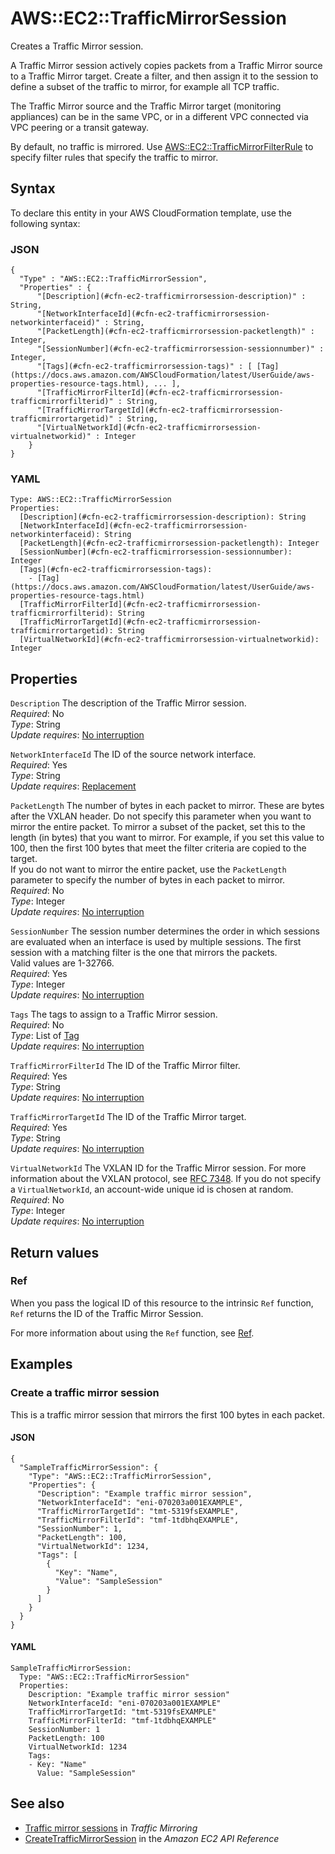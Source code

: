 # AWS::EC2::TrafficMirrorSession<a name="aws-resource-ec2-trafficmirrorsession"></a>

Creates a Traffic Mirror session\.

A Traffic Mirror session actively copies packets from a Traffic Mirror source to a Traffic Mirror target\. Create a filter, and then assign it to the session to define a subset of the traffic to mirror, for example all TCP traffic\.

The Traffic Mirror source and the Traffic Mirror target \(monitoring appliances\) can be in the same VPC, or in a different VPC connected via VPC peering or a transit gateway\. 

By default, no traffic is mirrored\. Use [AWS::EC2::TrafficMirrorFilterRule](https://docs.aws.amazon.com/AWSCloudFormation/latest/UserGuide/aws-resource-ec2-trafficmirrorfilterrule.html) to specify filter rules that specify the traffic to mirror\.

## Syntax<a name="aws-resource-ec2-trafficmirrorsession-syntax"></a>

To declare this entity in your AWS CloudFormation template, use the following syntax:

### JSON<a name="aws-resource-ec2-trafficmirrorsession-syntax.json"></a>

```
{
  "Type" : "AWS::EC2::TrafficMirrorSession",
  "Properties" : {
      "[Description](#cfn-ec2-trafficmirrorsession-description)" : String,
      "[NetworkInterfaceId](#cfn-ec2-trafficmirrorsession-networkinterfaceid)" : String,
      "[PacketLength](#cfn-ec2-trafficmirrorsession-packetlength)" : Integer,
      "[SessionNumber](#cfn-ec2-trafficmirrorsession-sessionnumber)" : Integer,
      "[Tags](#cfn-ec2-trafficmirrorsession-tags)" : [ [Tag](https://docs.aws.amazon.com/AWSCloudFormation/latest/UserGuide/aws-properties-resource-tags.html), ... ],
      "[TrafficMirrorFilterId](#cfn-ec2-trafficmirrorsession-trafficmirrorfilterid)" : String,
      "[TrafficMirrorTargetId](#cfn-ec2-trafficmirrorsession-trafficmirrortargetid)" : String,
      "[VirtualNetworkId](#cfn-ec2-trafficmirrorsession-virtualnetworkid)" : Integer
    }
}
```

### YAML<a name="aws-resource-ec2-trafficmirrorsession-syntax.yaml"></a>

```
Type: AWS::EC2::TrafficMirrorSession
Properties: 
  [Description](#cfn-ec2-trafficmirrorsession-description): String
  [NetworkInterfaceId](#cfn-ec2-trafficmirrorsession-networkinterfaceid): String
  [PacketLength](#cfn-ec2-trafficmirrorsession-packetlength): Integer
  [SessionNumber](#cfn-ec2-trafficmirrorsession-sessionnumber): Integer
  [Tags](#cfn-ec2-trafficmirrorsession-tags): 
    - [Tag](https://docs.aws.amazon.com/AWSCloudFormation/latest/UserGuide/aws-properties-resource-tags.html)
  [TrafficMirrorFilterId](#cfn-ec2-trafficmirrorsession-trafficmirrorfilterid): String
  [TrafficMirrorTargetId](#cfn-ec2-trafficmirrorsession-trafficmirrortargetid): String
  [VirtualNetworkId](#cfn-ec2-trafficmirrorsession-virtualnetworkid): Integer
```

## Properties<a name="aws-resource-ec2-trafficmirrorsession-properties"></a>

`Description`  <a name="cfn-ec2-trafficmirrorsession-description"></a>
The description of the Traffic Mirror session\.  
*Required*: No  
*Type*: String  
*Update requires*: [No interruption](https://docs.aws.amazon.com/AWSCloudFormation/latest/UserGuide/using-cfn-updating-stacks-update-behaviors.html#update-no-interrupt)

`NetworkInterfaceId`  <a name="cfn-ec2-trafficmirrorsession-networkinterfaceid"></a>
The ID of the source network interface\.  
*Required*: Yes  
*Type*: String  
*Update requires*: [Replacement](https://docs.aws.amazon.com/AWSCloudFormation/latest/UserGuide/using-cfn-updating-stacks-update-behaviors.html#update-replacement)

`PacketLength`  <a name="cfn-ec2-trafficmirrorsession-packetlength"></a>
The number of bytes in each packet to mirror\. These are bytes after the VXLAN header\. Do not specify this parameter when you want to mirror the entire packet\. To mirror a subset of the packet, set this to the length \(in bytes\) that you want to mirror\. For example, if you set this value to 100, then the first 100 bytes that meet the filter criteria are copied to the target\.  
If you do not want to mirror the entire packet, use the `PacketLength` parameter to specify the number of bytes in each packet to mirror\.  
*Required*: No  
*Type*: Integer  
*Update requires*: [No interruption](https://docs.aws.amazon.com/AWSCloudFormation/latest/UserGuide/using-cfn-updating-stacks-update-behaviors.html#update-no-interrupt)

`SessionNumber`  <a name="cfn-ec2-trafficmirrorsession-sessionnumber"></a>
The session number determines the order in which sessions are evaluated when an interface is used by multiple sessions\. The first session with a matching filter is the one that mirrors the packets\.  
Valid values are 1\-32766\.  
*Required*: Yes  
*Type*: Integer  
*Update requires*: [No interruption](https://docs.aws.amazon.com/AWSCloudFormation/latest/UserGuide/using-cfn-updating-stacks-update-behaviors.html#update-no-interrupt)

`Tags`  <a name="cfn-ec2-trafficmirrorsession-tags"></a>
The tags to assign to a Traffic Mirror session\.  
*Required*: No  
*Type*: List of [Tag](https://docs.aws.amazon.com/AWSCloudFormation/latest/UserGuide/aws-properties-resource-tags.html)  
*Update requires*: [No interruption](https://docs.aws.amazon.com/AWSCloudFormation/latest/UserGuide/using-cfn-updating-stacks-update-behaviors.html#update-no-interrupt)

`TrafficMirrorFilterId`  <a name="cfn-ec2-trafficmirrorsession-trafficmirrorfilterid"></a>
The ID of the Traffic Mirror filter\.  
*Required*: Yes  
*Type*: String  
*Update requires*: [No interruption](https://docs.aws.amazon.com/AWSCloudFormation/latest/UserGuide/using-cfn-updating-stacks-update-behaviors.html#update-no-interrupt)

`TrafficMirrorTargetId`  <a name="cfn-ec2-trafficmirrorsession-trafficmirrortargetid"></a>
The ID of the Traffic Mirror target\.  
*Required*: Yes  
*Type*: String  
*Update requires*: [No interruption](https://docs.aws.amazon.com/AWSCloudFormation/latest/UserGuide/using-cfn-updating-stacks-update-behaviors.html#update-no-interrupt)

`VirtualNetworkId`  <a name="cfn-ec2-trafficmirrorsession-virtualnetworkid"></a>
The VXLAN ID for the Traffic Mirror session\. For more information about the VXLAN protocol, see [RFC 7348](https://tools.ietf.org/html/rfc7348)\. If you do not specify a `VirtualNetworkId`, an account\-wide unique id is chosen at random\.  
*Required*: No  
*Type*: Integer  
*Update requires*: [No interruption](https://docs.aws.amazon.com/AWSCloudFormation/latest/UserGuide/using-cfn-updating-stacks-update-behaviors.html#update-no-interrupt)

## Return values<a name="aws-resource-ec2-trafficmirrorsession-return-values"></a>

### Ref<a name="aws-resource-ec2-trafficmirrorsession-return-values-ref"></a>

When you pass the logical ID of this resource to the intrinsic `Ref` function, `Ref` returns the ID of the Traffic Mirror Session\.

For more information about using the `Ref` function, see [Ref](https://docs.aws.amazon.com/AWSCloudFormation/latest/UserGuide/intrinsic-function-reference-ref.html)\.

## Examples<a name="aws-resource-ec2-trafficmirrorsession--examples"></a>

### Create a traffic mirror session<a name="aws-resource-ec2-trafficmirrorsession--examples--Create_a_traffic_mirror_session"></a>

This is a traffic mirror session that mirrors the first 100 bytes in each packet\.

#### JSON<a name="aws-resource-ec2-trafficmirrorsession--examples--Create_a_traffic_mirror_session--json"></a>

```
{
  "SampleTrafficMirrorSession": {
    "Type": "AWS::EC2::TrafficMirrorSession",
    "Properties": {
      "Description": "Example traffic mirror session",
      "NetworkInterfaceId": "eni-070203a001EXAMPLE",
      "TrafficMirrorTargetId": "tmt-5319fsEXAMPLE",
      "TrafficMirrorFilterId": "tmf-1tdbhqEXAMPLE",
      "SessionNumber": 1,
      "PacketLength": 100,
      "VirtualNetworkId": 1234,
      "Tags": [
        {
          "Key": "Name",
          "Value": "SampleSession"
        }
      ]
    }
  }
}
```

#### YAML<a name="aws-resource-ec2-trafficmirrorsession--examples--Create_a_traffic_mirror_session--yaml"></a>

```
SampleTrafficMirrorSession:
  Type: "AWS::EC2::TrafficMirrorSession"
  Properties:
    Description: "Example traffic mirror session"
    NetworkInterfaceId: "eni-070203a001EXAMPLE"
    TrafficMirrorTargetId: "tmt-5319fsEXAMPLE"
    TrafficMirrorFilterId: "tmf-1tdbhqEXAMPLE"
    SessionNumber: 1
    PacketLength: 100
    VirtualNetworkId: 1234
    Tags:
    - Key: "Name"
      Value: "SampleSession"
```

## See also<a name="aws-resource-ec2-trafficmirrorsession--seealso"></a>
+ [Traffic mirror sessions](https://docs.aws.amazon.com/vpc/latest/mirroring/traffic-mirroring-sessions.html) in *Traffic Mirroring*
+ [CreateTrafficMirrorSession](https://docs.aws.amazon.com/AWSEC2/latest/APIReference/API_CreateTrafficMirrorSession.html) in the *Amazon EC2 API Reference*

